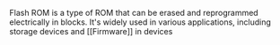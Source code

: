Flash ROM is a type of ROM that can be erased and reprogrammed electrically in blocks. It's widely used in various applications, including storage devices and [[Firmware]] in devices